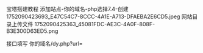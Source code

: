 宝塔搭建教程
添加站点-你的域名-php选择7.4-创建
1752090423693_E47C54C7-8CCC-4A1E-A713-DFAEBA2E6CD5.jpeg
网站目录上传文件
1752090425363_45081FDC-AE3C-4A0F-808F-B3E300D63ED5.png

接口填写
你的域名/dy.php?url=

